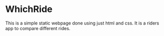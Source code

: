 # WhichRide
This is a simple static webpage done using just html and css. It is a riders app to compare different rides.
